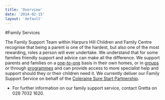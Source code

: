 ```yaml
---
title: 'Overview'
date: '2014-02-15'
layout: 'default'
---
```

#Family Services

The Family Support Team within Harpurs Hill Children and Family Centre recognise  that being a parent is one of the hardest, but also one of the most rewarding, roles a person will ever undertake.  We understand that for some families friendly support and advice can make all the difference. We support parents and families on a [one-to-one](/families/one-to-ones) basis in their own homes, or in [groups](/groups) or through [programmes](/families/programmes) and can provide access to more specialist help and support should they or their children need it.  We currently deliver our Family Support Service on behalf of the [Coleraine Sure Start Partnership](http://www.colerainesurestart.org.uk).

- For further information on our family support service, contact Gretta on 028 7032 1620.  
